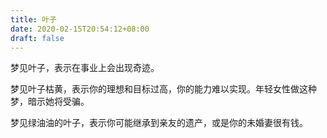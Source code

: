 ```yaml
---
title: 叶子
date: 2020-02-15T20:54:12+08:00
draft: false
---
```


梦见叶子，表示在事业上会出现奇迹。

梦见叶子枯黄，表示你的理想和目标过高，你的能力难以实现。年轻女性做这种梦，暗示她将受骗。

梦见绿油油的叶子，表示你可能继承到亲友的遗产，或是你的未婚妻很有钱。
